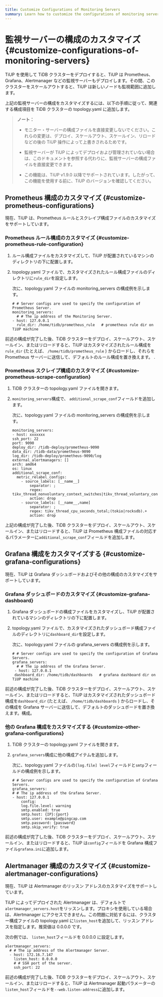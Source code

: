 ```yaml
---
title: Customize Configurations of Monitoring Servers
summary: Learn how to customize the configurations of monitoring servers managed by TiUP
---
```


# 監視サーバーの構成のカスタマイズ {#customize-configurations-of-monitoring-servers}

TiUP を使用して TiDB クラスターをデプロイすると、TiUP は Prometheus、Grafana、Alertmanager などの監視サーバーもデプロイします。その間、このクラスターをスケールアウトすると、TiUP は新しいノードも監視範囲に追加します。

上記の監視サーバーの構成をカスタマイズするには、以下の手順に従って、関連する構成項目を TiDB クラスターの topology.yaml に追加します。

> **ノート：**
>
> -   モニター・サーバーの構成ファイルを直接変更しないでください。これらの変更は、デプロイ、スケールアウト、スケールイン、リロードなどの後の TiUP 操作によって上書きされるためです。
>
> -   監視サーバーが TiUP によってデプロイおよび管理されていない場合は、このドキュメントを参照する代わりに、監視サーバーの構成ファイルを直接変更できます。
>
> -   この機能は、TiUP v1.9.0 以降でサポートされています。したがって、この機能を使用する前に、TiUP のバージョンを確認してください。

## Prometheus 構成のカスタマイズ {#customize-prometheus-configurations}

現在、TiUP は、Prometheus ルールとスクレイプ構成ファイルのカスタマイズをサポートしています。

### Prometheus ルール構成のカスタマイズ {#customize-prometheus-rule-configuration}

1.  ルール構成ファイルをカスタマイズして、TiUP が配置されているマシンのディレクトリの下に配置します。

2.  topology.yaml ファイルで、カスタマイズされたルール構成ファイルのディレクトリに`rule_dir`を設定します。

    次に、topology.yaml ファイルの monitoring_servers の構成例を示します。

    ```
    # # Server configs are used to specify the configuration of Prometheus Server.
    monitoring_servers:
      # # The ip address of the Monitoring Server.
    - host: 127.0.0.1
      rule_dir: /home/tidb/prometheus_rule   # prometheus rule dir on TiUP machine
    ```

前述の構成が完了した後、TiDB クラスターをデプロイ、スケールアウト、スケールイン、またはリロードすると、TiUP はカスタマイズされたルール構成を`rule_dir` (たとえば、 `/home/tidb/prometheus_rule` ) からロードし、それらを Prometheus サーバーに送信して、デフォルトのルール構成を置き換えます。 .

### Prometheus スクレイプ構成のカスタマイズ {#customize-prometheus-scrape-configuration}

1.  TiDB クラスターの topology.yaml ファイルを開きます。

2.  `monitoring_servers`構成で、 `additional_scrape_conf`フィールドを追加します。

    次に、topology.yaml ファイルの monitoring_servers の構成例を示します。

    ```
    monitoring_servers:
    - host: xxxxxxx
    ssh_port: 22
    port: 9090
    deploy_dir: /tidb-deploy/prometheus-9090
    data_dir: /tidb-data/prometheus-9090
    log_dir: /tidb-deploy/prometheus-9090/log
    external_alertmanagers: []
    arch: amd64
    os: linux
    additional_scrape_conf:
      metric_relabel_configs:
        - source_labels: [__name__]
            separator: ;
            regex: tikv_thread_nonvoluntary_context_switches|tikv_thread_voluntary_context_switches|tikv_threads_io_bytes_total
            action: drop
        - source_labels: [__name__,name]
            separator: ;
            regex: tikv_thread_cpu_seconds_total;(tokio|rocksdb).+
            action: drop
    ```

上記の構成が完了した後、TiDB クラスターをデプロイ、スケールアウト、スケールイン、またはリロードすると、TiUP は Prometheus 構成ファイルの対応するパラメーターに`additional_scrape_conf`フィールドを追加します。

## Grafana 構成をカスタマイズする {#customize-grafana-configurations}

現在、TiUP は Grafana ダッシュボードおよびその他の構成のカスタマイズをサポートしています。

### Grafana ダッシュボードのカスタマイズ {#customize-grafana-dashboard}

1.  Grafana ダッシュボードの構成ファイルをカスタマイズし、TiUP が配置されているマシンのディレクトリの下に配置します。

2.  topology.yaml ファイルで、カスタマイズされたダッシュボード構成ファイルのディレクトリに`dashboard_dir`を設定します。

    次に、topology.yaml ファイルの grafana_servers の構成例を示します。

    ```
    # # Server configs are used to specify the configuration of Grafana Servers.
    grafana_servers:
      # # The ip address of the Grafana Server.
     - host: 127.0.0.1
     dashboard_dir: /home/tidb/dashboards   # grafana dashboard dir on TiUP machine
    ```

前述の構成が完了した後、TiDB クラスターをデプロイ、スケールアウト、スケールイン、またはリロードすると、TiUP はカスタマイズされたダッシュボード構成を`dashboard_dir` (たとえば、 `/home/tidb/dashboards` ) からロードし、その構成を Grafana サーバーに送信して、デフォルトのダッシュボードを置き換えます。構成。

### 他の Grafana 構成をカスタマイズする {#customize-other-grafana-configurations}

1.  TiDB クラスターの topology.yaml ファイルを開きます。

2.  `grafana_servers`構成に他の構成アイテムを追加します。

    次に、topology.yaml ファイルの`[log.file] level`フィールドと`smtp`フィールドの構成例を示します。

    ```
    # # Server configs are used to specify the configuration of Grafana Servers.
    grafana_servers:
    # # The ip address of the Grafana Server.
    - host: 127.0.0.1
        config:
        log.file.level: warning
        smtp.enabled: true
        smtp.host: {IP}:{port}
        smtp.user: example@pingcap.com
        smtp.password: {password}
        smtp.skip_verify: true
    ```

前述の構成が完了した後、TiDB クラスターをデプロイ、スケールアウト、スケールイン、またはリロードすると、TiUP は`config`フィールドを Grafana 構成ファイル`grafana.ini`に追加します。

## Alertmanager 構成のカスタマイズ {#customize-alertmanager-configurations}

現在、TiUP は Alertmanager のリッスン アドレスのカスタマイズをサポートしています。

TiUP によってデプロイされた Alertmanager は、デフォルトで`alertmanager_servers.host`をリッスンします。プロキシを使用している場合は、Alertmanager にアクセスできません。この問題に対処するには、クラスター構成ファイルの topology.yaml に`listen_host`を追加して、リッスン アドレスを指定します。推奨値は 0.0.0.0 です。

次の例では、 `listen_host`フィールドを 0.0.0.0 に設定します。

```
alertmanager_servers:
  # # The ip address of the Alertmanager Server.
  - host: 172.16.7.147
    listen_host: 0.0.0.0
    # # SSH port of the server.
    ssh_port: 22
```

前述の構成が完了した後、TiDB クラスターをデプロイ、スケールアウト、スケールイン、またはリロードすると、TiUP は Alertmanager 起動パラメーターの`listen_host`フィールドを`--web.listen-address`に追加します。
